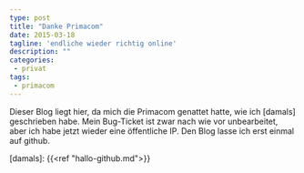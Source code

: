 ```yaml
---
type: post
title: "Danke Primacom"
date: 2015-03-18
tagline: 'endliche wieder richtig online'
description: ""
categories: 
 - privat
tags:
 - primacom
---
```



Dieser Blog liegt hier, da mich die Primacom genattet hatte, wie ich [damals] geschrieben habe.
Mein Bug-Ticket ist zwar nach wie vor unbearbeitet, aber ich habe jetzt wieder eine öffentliche
IP. Den Blog lasse ich erst einmal auf github.


[damals]: {{<ref "hallo-github.md">}}
